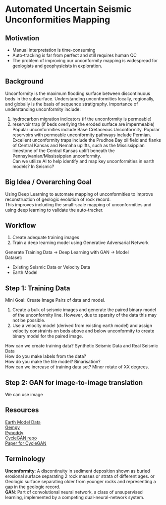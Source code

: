 # Automated Uncertain Seismic Unconformities Mapping  

  
## Motivation  
* Manual interpretation is time-consuming  
* Auto-tracking is far from perfect and still requires human QC  
* The problem of improving our unconformity mapping is widespread for geologists and geophysicists in exploration.  
  
## Background  
Unconformity is the maximum flooding surface between discontinuous beds in the subsurface. Understanding unconformities locally, regionally, and globally is the basis of sequence stratigraphy. Importance of understanding unconformity include:  
1)	hydrocarbon migration indicators (if the unconformity is permeable)  
2)	reservoir trap (if beds overlying the eroded surface are impermeable)  
Popular unconformities include Base Cretaceous Unconformity. Popular reservoirs with permeable unconformity pathways include Permian. Excellent unconformity traps include the Prudhoe Bay oil field and flanks of Central Kansas and Nemaha uplifts, such as the Mississippian limestone of the Central Kansas uplift beneath the Pennsylvanian/Mississippian unconformity.  
Can we utilize AI to help identify and map key unconformities in earth models? In Seismic?  
  
## Big Idea / Overarching Goal  
Using Deep Learning to automate mapping of unconformities to improve reconstruction of geologic evolution of rock record.  
This improves including the small-scale mapping of unconformities and using deep learning to validate the auto-tracker.  
  
## Workflow  
1.	Create adequate training images    
2.	Train a deep learning model using Generative Adversarial Network    
  
Generate Training Data -> Deep Learning with GAN -> Model  
Dataset:    
-	Existing Seismic Data or Velocity Data  
-	Earth Model  
  
## Step 1: Training Data  
Mini Goal: Create Image Pairs of data and model.  
1.	Create a bulk of seismic images and generate the paired binary model of the unconformity line. However, due to sparsity of the data this may not be possible.  
2.	Use a velocity model (derived from existing earth model) and assign velocity constraints on beds above and below unconformity to create binary model for the paired image.  
  
How can we create training data? Synthetic Seismic Data and Real Seismic Data  
How do you make labels from the data?  
How do you make the tile model? Binarisation?  
How can we increase of training data set? Minor rotate of XX degrees.  
  
## Step 2: GAN for image-to-image translation  
We can use image  

## Resources  
[Earth Model Data](https://github.com/gganssle/cseg-imXlate/tree/master/dat)  
[Gempy](https://github.com/cgre-aachen/gempy)   
[Pynoddy](https://github.com/flohorovicic/pynoddy)   
[CycleGAN repo](https://github.com/junyanz/pytorch-CycleGAN-and-pix2pix)  
[Paper for CycleGAN](https://arxiv.org/abs/1703.10593)  
  
## Terminology
**Unconformity**: A discontinuity in sediment deposition shown as buried erosional surface separating 2 rock masses or strata of different ages. or Geologic surface separating older from younger rocks and representing a gap in the geologic record.  
**GAN**: Part of convolutional neural network, a class of unsupervised learning, implemented by a competing dual-neural-network system.  
